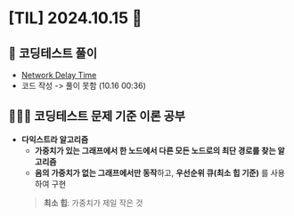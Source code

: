 # [TIL] 2024.10.15 📘
## 📝 코딩테스트 풀이
- [Network Delay Time](https://leetcode.com/problems/network-delay-time/description/)
- 코드 작성 -> 풀이 못함 (10.16 00:36)

## 🧑🏻‍💻 코딩테스트 문제 기준 이론 공부
- **다익스트라 알고리즘**
  - **가중치가 있는 그래프에서 한 노드에서 다른 모든 노드로의 최단 경로를 찾는 알고리즘**
  - **음의 가중치가 없는 그래프에서만 동작**하고, **우선순위 큐(최소 힙 기준)** 를 사용하여 구현
  > **최소 힙**: 가중치가 제일 작은 것
